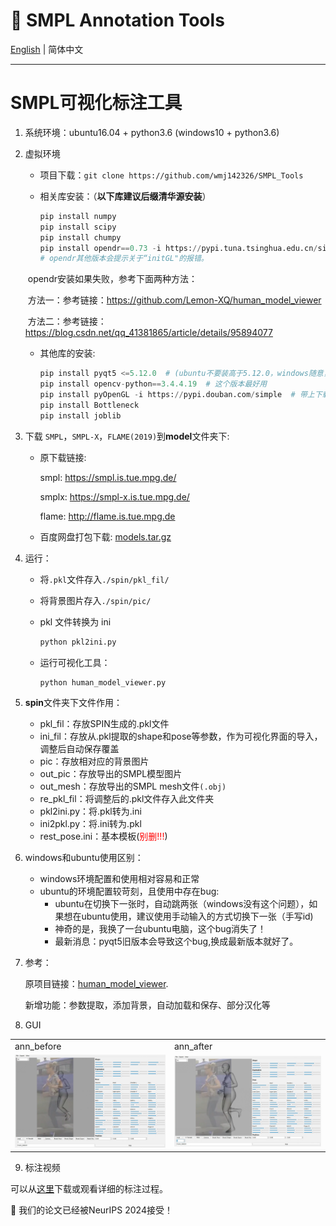 # 👣 SMPL Annotation Tools   

[English](README.md) | 简体中文

---


# SMPL可视化标注工具

1. 系统环境：ubuntu16.04 + python3.6  (windows10 + python3.6)

2. 虚拟环境

   - 项目下载：`git clone https://github.com/wmj142326/SMPL_Tools`

   - 相关库安装：（**以下库建议后缀清华源安装**）

     ```python
     pip install numpy
     pip install scipy
     pip install chumpy
     pip install opendr==0.73 -i https://pypi.tuna.tsinghua.edu.cn/simple
     # opendr其他版本会提示关于“initGL"的报错。
     ```

   ​				   opendr安装如果失败，参考下面两种方法：
   
   ​				   方法一：参考链接：https://github.com/Lemon-XQ/human_model_viewer
   
   ​				   方法二：参考链接：https://blog.csdn.net/qq_41381865/article/details/95894077

   - 其他库的安装:

     ```python
     pip install pyqt5 <=5.12.0  # (ubuntu不要装高于5.12.0，windows随意，但不同的电脑设备好像有所区别）
     pip install opencv-python==3.4.4.19  # 这个版本最好用
     pip install pyOpenGL -i https://pypi.douban.com/simple  # 带上下载源
     pip install Bottleneck
     pip install joblib
     ```

3. 下载 `SMPL`，`SMPL-X`，`FLAME(2019)`到**model**文件夹下:

   - 原下载链接:
   
     smpl: https://smpl.is.tue.mpg.de/
   
     smplx: https://smpl-x.is.tue.mpg.de/
   
     flame: http://flame.is.tue.mpg.de
     
    - 百度网盘打包下载: [models.tar.gz](https://pan.baidu.com/s/1REDLMB3naBrEM3mcZbaZYQ?pwd=2024)


4. 运行：

   - 将`.pkl`文件存入`./spin/pkl_fil/`
   - 将背景图片存入`./spin/pic/`
   - pkl 文件转换为 ini

     ```python
     python pkl2ini.py
     ```

   - 运行可视化工具：

     ```python
     python human_model_viewer.py
     ```

5. **spin**文件夹下文件作用：

   - pkl_fil：存放SPIN生成的.pkl文件
   - ini_fil：存放从.pkl提取的shape和pose等参数，作为可视化界面的导入，调整后自动保存覆盖
   - pic：存放相对应的背景图片
   - out_pic：存放导出的SMPL模型图片
   - out_mesh：存放导出的SMPL mesh文件`(.obj)`
   - re_pkl_fil：将调整后的.pkl文件存入此文件夹
   - pkl2ini.py：将.pkl转为.ini
   - ini2pkl.py：将.ini转为.pkl
   - rest_pose.ini：基本模板(<span style="color:red">别删!!!</span>)
   
6. windows和ubuntu使用区别：

   - windows环境配置和使用相对容易和正常
   - ubuntu的环境配置较苛刻，且使用中存在bug:
     - ubuntu在切换下一张时，自动跳两张（windows没有这个问题），如果想在ubuntu使用，建议使用手动输入的方式切换下一张（手写id)
     - 神奇的是，我换了一台ubuntu电脑，这个bug消失了！
     - 最新消息：pyqt5旧版本会导致这个bug,换成最新版本就好了。
   
7. 参考：

   原项目链接：[human_model_viewer](https://github.com/Lemon-XQ/human_model_viewer).

   新增功能：参数提取，添加背景，自动加载和保存、部分汉化等
   
8. GUI

<table>
  <tr>
    <td>ann_before</td>
    <td>ann_after</td>
  </tr>
  <tr>
    <td><img src="README.assets/ann_before.png" alt="1" width="380"/></td>
    <td><img src="README.assets/ann_after.png" alt="2" width="380"/></td>
  </tr>
</table>

9. 标注视频

可以从[这里](https://github.com/wmj142326/SMPL_Tools/blob/main/README.assets/smpl_tools_tutor.mp4)下载或观看详细的标注过程。

🎉 我们的论文已经被NeurIPS 2024接受！
